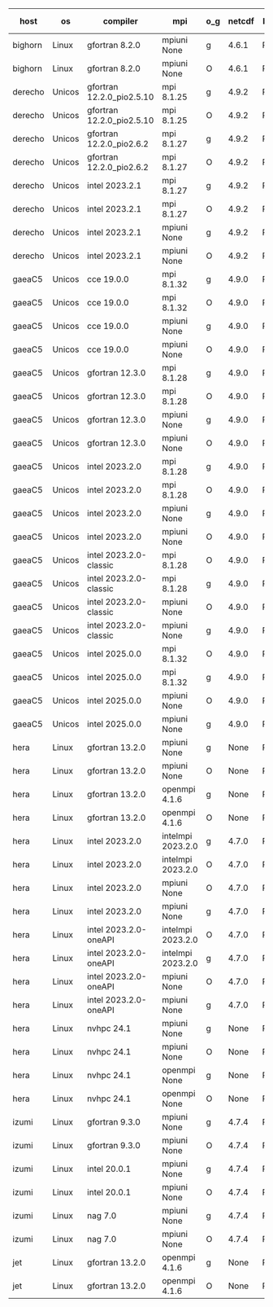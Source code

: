 

| host     | os       | compiler                              | mpi                      | o_g        | netcdf        | build       | u_pass          | u_fail          | s_pass            | s_fail            | e_pass             | e_fail             | nuopc_pass       | nuopc_fail       | artifacts link          |
|----------|----------|---------------------------------------|--------------------------|------------|---------------|-------------|-----------------|-----------------|-------------------|-------------------|--------------------|--------------------|------------------|------------------|-------------------------|
| bighorn | Linux | gfortran 8.2.0 | mpiuni None  | g | 4.6.1  | PASS | 12564 | 0 | 9 | 0 | 43 | 0 | None | None | <a href="https://github.com/esmf-org/esmf-test-artifacts/tree/44babc03550e66a1ba25c0fb76aa470101c4ab4f/develop/gfortran/8.2.0/g/mpiuni/None" target="_blank">44babc0</a> | 
| bighorn | Linux | gfortran 8.2.0 | mpiuni None  | O | 4.6.1  | PASS | 12564 | 0 | 9 | 0 | 43 | 0 | None | None | <a href="https://github.com/esmf-org/esmf-test-artifacts/tree/5c027366ddf967d6029d6ef962e9206b078982ee/develop/gfortran/8.2.0/O/mpiuni/None" target="_blank">5c02736</a> | 
| derecho | Unicos | gfortran 12.2.0_pio2.5.10 | mpi 8.1.25  | g | 4.9.2  | PASS | None | None | None | None | None | None | None | None | <a href="https://github.com/esmf-org/esmf-test-artifacts/tree/f57501c5cbba794c04412c908997cec6e576c614/develop/gfortran/12.2.0_pio2.5.10/g/mpi/8.1.25" target="_blank">f57501c</a> | 
| derecho | Unicos | gfortran 12.2.0_pio2.5.10 | mpi 8.1.25  | O | 4.9.2  | PASS | None | None | None | None | None | None | None | None | <a href="https://github.com/esmf-org/esmf-test-artifacts/tree/e1a20ae643fbeb1d08845cc6938c50c4e030939d/develop/gfortran/12.2.0_pio2.5.10/O/mpi/8.1.25" target="_blank">e1a20ae</a> | 
| derecho | Unicos | gfortran 12.2.0_pio2.6.2 | mpi 8.1.27  | g | 4.9.2  | PASS | None | None | None | None | None | None | None | None | <a href="https://github.com/esmf-org/esmf-test-artifacts/tree/a940a50ca4d202bb24f41e4192940b675d8676cc/develop/gfortran/12.2.0_pio2.6.2/g/mpi/8.1.27" target="_blank">a940a50</a> | 
| derecho | Unicos | gfortran 12.2.0_pio2.6.2 | mpi 8.1.27  | O | 4.9.2  | PASS | None | None | None | None | None | None | None | None | <a href="https://github.com/esmf-org/esmf-test-artifacts/tree/9252e4ff3cdce00f386f4d1e22a4805d68984e72/develop/gfortran/12.2.0_pio2.6.2/O/mpi/8.1.27" target="_blank">9252e4f</a> | 
| derecho | Unicos | intel 2023.2.1 | mpi 8.1.27  | g | 4.9.2  | PASS | None | None | None | None | None | None | None | None | <a href="https://github.com/esmf-org/esmf-test-artifacts/tree/d2e04a095a26e9154ab33c5b149aec06d57d9da0/develop/intel/2023.2.1/g/mpi/8.1.27" target="_blank">d2e04a0</a> | 
| derecho | Unicos | intel 2023.2.1 | mpi 8.1.27  | O | 4.9.2  | PASS | None | None | None | None | None | None | None | None | <a href="https://github.com/esmf-org/esmf-test-artifacts/tree/f265bf30d2958e69c7044ff68cc182b9aeda1b65/develop/intel/2023.2.1/O/mpi/8.1.27" target="_blank">f265bf3</a> | 
| derecho | Unicos | intel 2023.2.1 | mpiuni None  | g | 4.9.2  | PASS | None | None | None | None | None | None | None | None | <a href="https://github.com/esmf-org/esmf-test-artifacts/tree/d60dc10efc58bf30670e749de0e0c34d31b4b24b/develop/intel/2023.2.1/g/mpiuni/None" target="_blank">d60dc10</a> | 
| derecho | Unicos | intel 2023.2.1 | mpiuni None  | O | 4.9.2  | PASS | None | None | None | None | None | None | None | None | <a href="https://github.com/esmf-org/esmf-test-artifacts/tree/ba70cd8323c36d001a6fd41a70684b918cd87879/develop/intel/2023.2.1/O/mpiuni/None" target="_blank">ba70cd8</a> | 
| gaeaC5 | Unicos | cce 19.0.0 | mpi 8.1.32  | g | 4.9.0  | PASS | None | None | None | None | None | None | None | None | <a href="https://github.com/esmf-org/esmf-test-artifacts/tree/bfd3d415e732ca0b2144a5f2998625404bdefc98/develop/cce/19.0.0/g/mpi/8.1.32" target="_blank">bfd3d41</a> | 
| gaeaC5 | Unicos | cce 19.0.0 | mpi 8.1.32  | O | 4.9.0  | PASS | None | None | None | None | None | None | None | None | <a href="https://github.com/esmf-org/esmf-test-artifacts/tree/50b344d8db422a6cd3ba935cbe5cc07970b7b050/develop/cce/19.0.0/O/mpi/8.1.32" target="_blank">50b344d</a> | 
| gaeaC5 | Unicos | cce 19.0.0 | mpiuni None  | g | 4.9.0  | PASS | None | None | None | None | None | None | None | None | <a href="https://github.com/esmf-org/esmf-test-artifacts/tree/cefa0f3618c6b1b0fdb88fdce676467657a2ecfa/develop/cce/19.0.0/g/mpiuni/None" target="_blank">cefa0f3</a> | 
| gaeaC5 | Unicos | cce 19.0.0 | mpiuni None  | O | 4.9.0  | PASS | None | None | None | None | None | None | None | None | <a href="https://github.com/esmf-org/esmf-test-artifacts/tree/6c3d48e62c140fc70d524d1ec8946644e8b778dd/develop/cce/19.0.0/O/mpiuni/None" target="_blank">6c3d48e</a> | 
| gaeaC5 | Unicos | gfortran 12.3.0 | mpi 8.1.28  | g | 4.9.0  | PASS | 14235 | 0 | 51 | 0 | 81 | 0 | 57 | 0 | <a href="https://github.com/esmf-org/esmf-test-artifacts/tree/6b59ef6f25627ded2b181f27e0ed484d589b3d38/develop/gfortran/12.3.0/g/mpi/8.1.28" target="_blank">6b59ef6</a> | 
| gaeaC5 | Unicos | gfortran 12.3.0 | mpi 8.1.28  | O | 4.9.0  | PASS | 14235 | 0 | 51 | 0 | 81 | 0 | 57 | 0 | <a href="https://github.com/esmf-org/esmf-test-artifacts/tree/37afeb7441f8a7ebce543486937aa458aaf61f2e/develop/gfortran/12.3.0/O/mpi/8.1.28" target="_blank">37afeb7</a> | 
| gaeaC5 | Unicos | gfortran 12.3.0 | mpiuni None  | g | 4.9.0  | PASS | 12564 | 0 | 9 | 0 | 43 | 0 | None | None | <a href="https://github.com/esmf-org/esmf-test-artifacts/tree/5437c0b3d7d938635739f024d3fc263a7d3c0a66/develop/gfortran/12.3.0/g/mpiuni/None" target="_blank">5437c0b</a> | 
| gaeaC5 | Unicos | gfortran 12.3.0 | mpiuni None  | O | 4.9.0  | PASS | 12564 | 0 | 9 | 0 | 43 | 0 | None | None | <a href="https://github.com/esmf-org/esmf-test-artifacts/tree/0d6ef577a9ba16993c5776adf68790f94b00dbc3/develop/gfortran/12.3.0/O/mpiuni/None" target="_blank">0d6ef57</a> | 
| gaeaC5 | Unicos | intel 2023.2.0 | mpi 8.1.28  | g | 4.9.0  | PASS | 14235 | 0 | 51 | 0 | 81 | 0 | 46 | 11 | <a href="https://github.com/esmf-org/esmf-test-artifacts/tree/d9dc2ef46622fa800ff2afea899c1277a5ad7f88/develop/intel/2023.2.0/g/mpi/8.1.28" target="_blank">d9dc2ef</a> | 
| gaeaC5 | Unicos | intel 2023.2.0 | mpi 8.1.28  | O | 4.9.0  | PASS | 14235 | 0 | 51 | 0 | 81 | 0 | 46 | 11 | <a href="https://github.com/esmf-org/esmf-test-artifacts/tree/aa9ac1b7b0c3718cdbb813b8e494175c44171b88/develop/intel/2023.2.0/O/mpi/8.1.28" target="_blank">aa9ac1b</a> | 
| gaeaC5 | Unicos | intel 2023.2.0 | mpiuni None  | g | 4.9.0  | PASS | 12564 | 0 | 9 | 0 | 43 | 0 | None | None | <a href="https://github.com/esmf-org/esmf-test-artifacts/tree/dbbfb7df309e5b5ea6345f52eb166ea94f2e74b6/develop/intel/2023.2.0/g/mpiuni/None" target="_blank">dbbfb7d</a> | 
| gaeaC5 | Unicos | intel 2023.2.0 | mpiuni None  | O | 4.9.0  | PASS | 12564 | 0 | 9 | 0 | 43 | 0 | None | None | <a href="https://github.com/esmf-org/esmf-test-artifacts/tree/d41c643cbde91319bbca5b90eacdf31a2d0d0c34/develop/intel/2023.2.0/O/mpiuni/None" target="_blank">d41c643</a> | 
| gaeaC5 | Unicos | intel 2023.2.0-classic | mpi 8.1.28  | O | 4.9.0  | PASS | 14235 | 0 | 51 | 0 | 81 | 0 | 46 | 11 | <a href="https://github.com/esmf-org/esmf-test-artifacts/tree/d1d702b3faaa40aca977e961b287a7ae1db80e02/develop/intel/2023.2.0-classic/O/mpi/8.1.28" target="_blank">d1d702b</a> | 
| gaeaC5 | Unicos | intel 2023.2.0-classic | mpi 8.1.28  | g | 4.9.0  | PASS | 14235 | 0 | 51 | 0 | 81 | 0 | 46 | 11 | <a href="https://github.com/esmf-org/esmf-test-artifacts/tree/05afd0c09da557098861ff970fa1a12fb9ec0a39/develop/intel/2023.2.0-classic/g/mpi/8.1.28" target="_blank">05afd0c</a> | 
| gaeaC5 | Unicos | intel 2023.2.0-classic | mpiuni None  | O | 4.9.0  | PASS | 12564 | 0 | 9 | 0 | 43 | 0 | None | None | <a href="https://github.com/esmf-org/esmf-test-artifacts/tree/ac15773a56a0bdf607bbbfdb2d5360f00a31d184/develop/intel/2023.2.0-classic/O/mpiuni/None" target="_blank">ac15773</a> | 
| gaeaC5 | Unicos | intel 2023.2.0-classic | mpiuni None  | g | 4.9.0  | PASS | 12564 | 0 | 9 | 0 | 43 | 0 | None | None | <a href="https://github.com/esmf-org/esmf-test-artifacts/tree/e7904d3ee11b441fb485be0edd26cdc945ca49b8/develop/intel/2023.2.0-classic/g/mpiuni/None" target="_blank">e7904d3</a> | 
| gaeaC5 | Unicos | intel 2025.0.0 | mpi 8.1.32  | O | 4.9.0  | PASS | 14235 | 0 | 51 | 0 | 81 | 0 | 46 | 11 | <a href="https://github.com/esmf-org/esmf-test-artifacts/tree/f11e11b1d902ab1ee9ec813ab6e305128931f31f/develop/intel/2025.0.0/O/mpi/8.1.32" target="_blank">f11e11b</a> | 
| gaeaC5 | Unicos | intel 2025.0.0 | mpi 8.1.32  | g | 4.9.0  | PASS | 14235 | 0 | 51 | 0 | 81 | 0 | 46 | 11 | <a href="https://github.com/esmf-org/esmf-test-artifacts/tree/ce1f38810ab1d735dc69d652b62c48cde9213eea/develop/intel/2025.0.0/g/mpi/8.1.32" target="_blank">ce1f388</a> | 
| gaeaC5 | Unicos | intel 2025.0.0 | mpiuni None  | O | 4.9.0  | PASS | 12564 | 0 | 9 | 0 | 43 | 0 | None | None | <a href="https://github.com/esmf-org/esmf-test-artifacts/tree/080127f2cbf472baa7223a0769faa9810b3969be/develop/intel/2025.0.0/O/mpiuni/None" target="_blank">080127f</a> | 
| gaeaC5 | Unicos | intel 2025.0.0 | mpiuni None  | g | 4.9.0  | PASS | 12564 | 0 | 9 | 0 | 43 | 0 | None | None | <a href="https://github.com/esmf-org/esmf-test-artifacts/tree/45a98997f185c5155e4be323fd611c0814a5f29d/develop/intel/2025.0.0/g/mpiuni/None" target="_blank">45a9899</a> | 
| hera | Linux | gfortran 13.2.0 | mpiuni None  | g | None  | PASS | None | None | None | None | None | None | None | None | <a href="https://github.com/esmf-org/esmf-test-artifacts/tree/699bfec284f5388443f29caaf7f059bf1d771abe/develop/gfortran/13.2.0/g/mpiuni/None" target="_blank">699bfec</a> | 
| hera | Linux | gfortran 13.2.0 | mpiuni None  | O | None  | PASS | None | None | None | None | None | None | None | None | <a href="https://github.com/esmf-org/esmf-test-artifacts/tree/1e0c1120b2a721a0e5503a2b83e9d4be21937f14/develop/gfortran/13.2.0/O/mpiuni/None" target="_blank">1e0c112</a> | 
| hera | Linux | gfortran 13.2.0 | openmpi 4.1.6  | g | None  | PASS | None | None | None | None | None | None | None | None | <a href="https://github.com/esmf-org/esmf-test-artifacts/tree/bb3b4ed8e1a8c435a7a23a6aaf2d3b08d07615c2/develop/gfortran/13.2.0/g/openmpi/4.1.6" target="_blank">bb3b4ed</a> | 
| hera | Linux | gfortran 13.2.0 | openmpi 4.1.6  | O | None  | PASS | None | None | None | None | None | None | None | None | <a href="https://github.com/esmf-org/esmf-test-artifacts/tree/63662eaca45a612a188f4868335e98907d1d7bb0/develop/gfortran/13.2.0/O/openmpi/4.1.6" target="_blank">63662ea</a> | 
| hera | Linux | intel 2023.2.0 | intelmpi 2023.2.0  | g | 4.7.0  | PASS | None | None | None | None | None | None | None | None | <a href="https://github.com/esmf-org/esmf-test-artifacts/tree/422c8aff2157a72be4ea4d5b364bb2d6ce139b4b/develop/intel/2023.2.0/g/intelmpi/2023.2.0" target="_blank">422c8af</a> | 
| hera | Linux | intel 2023.2.0 | intelmpi 2023.2.0  | O | 4.7.0  | PASS | None | None | None | None | None | None | None | None | <a href="https://github.com/esmf-org/esmf-test-artifacts/tree/cbe4db019c9a000b00f23bc7f1eb287313b31ed1/develop/intel/2023.2.0/O/intelmpi/2023.2.0" target="_blank">cbe4db0</a> | 
| hera | Linux | intel 2023.2.0 | mpiuni None  | O | 4.7.0  | PASS | None | None | None | None | None | None | None | None | <a href="https://github.com/esmf-org/esmf-test-artifacts/tree/65440206ea4db4bfb6adaf380d1dacd9b4274bf3/develop/intel/2023.2.0/O/mpiuni/None" target="_blank">6544020</a> | 
| hera | Linux | intel 2023.2.0 | mpiuni None  | g | 4.7.0  | PASS | None | None | None | None | None | None | None | None | <a href="https://github.com/esmf-org/esmf-test-artifacts/tree/e515bbfd2b92df16cadb50c1815549bf3ddf4121/develop/intel/2023.2.0/g/mpiuni/None" target="_blank">e515bbf</a> | 
| hera | Linux | intel 2023.2.0-oneAPI | intelmpi 2023.2.0  | O | 4.7.0  | PASS | None | None | None | None | None | None | None | None | <a href="https://github.com/esmf-org/esmf-test-artifacts/tree/f7ca0b7a1c73191e7a86f5235e3d1d5f8f0b25b1/develop/intel/2023.2.0-oneAPI/O/intelmpi/2023.2.0" target="_blank">f7ca0b7</a> | 
| hera | Linux | intel 2023.2.0-oneAPI | intelmpi 2023.2.0  | g | 4.7.0  | PASS | None | None | None | None | None | None | None | None | <a href="https://github.com/esmf-org/esmf-test-artifacts/tree/e765b9906c6c092b15db746e07f08648b7653f33/develop/intel/2023.2.0-oneAPI/g/intelmpi/2023.2.0" target="_blank">e765b99</a> | 
| hera | Linux | intel 2023.2.0-oneAPI | mpiuni None  | O | 4.7.0  | PASS | None | None | None | None | None | None | None | None | <a href="https://github.com/esmf-org/esmf-test-artifacts/tree/78307600669be236faac223f05414b57c326c54c/develop/intel/2023.2.0-oneAPI/O/mpiuni/None" target="_blank">7830760</a> | 
| hera | Linux | intel 2023.2.0-oneAPI | mpiuni None  | g | 4.7.0  | PASS | None | None | None | None | None | None | None | None | <a href="https://github.com/esmf-org/esmf-test-artifacts/tree/8d5db73c29fed5e8d551bf77df03d09278e32796/develop/intel/2023.2.0-oneAPI/g/mpiuni/None" target="_blank">8d5db73</a> | 
| hera | Linux | nvhpc 24.1 | mpiuni None  | g | None  | PASS | None | None | None | None | None | None | None | None | <a href="https://github.com/esmf-org/esmf-test-artifacts/tree/c0ae3da027d388214be64e0033cc63b48f3e0eec/develop/nvhpc/24.1/g/mpiuni/None" target="_blank">c0ae3da</a> | 
| hera | Linux | nvhpc 24.1 | mpiuni None  | O | None  | PASS | None | None | None | None | None | None | None | None | <a href="https://github.com/esmf-org/esmf-test-artifacts/tree/4d146d256dcc96dd000e1774df2040a45dc54542/develop/nvhpc/24.1/O/mpiuni/None" target="_blank">4d146d2</a> | 
| hera | Linux | nvhpc 24.1 | openmpi None  | g | None  | PASS | None | None | None | None | None | None | None | None | <a href="https://github.com/esmf-org/esmf-test-artifacts/tree/0b95233e22d6107c502052351ba2b85aa6ebc61e/develop/nvhpc/24.1/g/openmpi/None" target="_blank">0b95233</a> | 
| hera | Linux | nvhpc 24.1 | openmpi None  | O | None  | PASS | None | None | None | None | None | None | None | None | <a href="https://github.com/esmf-org/esmf-test-artifacts/tree/cd73c0721d0bc6cce10e3202cf829535f0fdbcab/develop/nvhpc/24.1/O/openmpi/None" target="_blank">cd73c07</a> | 
| izumi | Linux | gfortran 9.3.0 | mpiuni None  | g | 4.7.4  | PASS | 12564 | 0 | 9 | 0 | 43 | 0 | None | None | <a href="https://github.com/esmf-org/esmf-test-artifacts/tree/32dbc92907682ac322f938f9361124a657a63dd8/develop/gfortran/9.3.0/g/mpiuni/None" target="_blank">32dbc92</a> | 
| izumi | Linux | gfortran 9.3.0 | mpiuni None  | O | 4.7.4  | PASS | 12564 | 0 | 9 | 0 | 43 | 0 | None | None | <a href="https://github.com/esmf-org/esmf-test-artifacts/tree/cf70882269371410b27c74927a2ba7780eba9137/develop/gfortran/9.3.0/O/mpiuni/None" target="_blank">cf70882</a> | 
| izumi | Linux | intel 20.0.1 | mpiuni None  | g | 4.7.4  | PASS | 12564 | 0 | 9 | 0 | 43 | 0 | None | None | <a href="https://github.com/esmf-org/esmf-test-artifacts/tree/c387bb4e02036215ba2c0cac4e9ddf46a43fe491/develop/intel/20.0.1/g/mpiuni/None" target="_blank">c387bb4</a> | 
| izumi | Linux | intel 20.0.1 | mpiuni None  | O | 4.7.4  | PASS | 12564 | 0 | 9 | 0 | 43 | 0 | None | None | <a href="https://github.com/esmf-org/esmf-test-artifacts/tree/0d87aa492c4e71eec070d84a3a54a18f1fdd9cfd/develop/intel/20.0.1/O/mpiuni/None" target="_blank">0d87aa4</a> | 
| izumi | Linux | nag 7.0 | mpiuni None  | g | 4.7.4  | PASS | 12564 | 0 | 9 | 0 | 43 | 0 | None | None | <a href="https://github.com/esmf-org/esmf-test-artifacts/tree/f3441613e93eeae50a763180f7137e447ba3ba31/develop/nag/7.0/g/mpiuni/None" target="_blank">f344161</a> | 
| izumi | Linux | nag 7.0 | mpiuni None  | O | 4.7.4  | PASS | 12564 | 0 | 9 | 0 | 43 | 0 | None | None | <a href="https://github.com/esmf-org/esmf-test-artifacts/tree/a2b0f5d4db2d668b9bfc3c93d966d47224fe4d3f/develop/nag/7.0/O/mpiuni/None" target="_blank">a2b0f5d</a> | 
| jet | Linux | gfortran 13.2.0 | openmpi 4.1.6  | g | None  | PASS | None | None | None | None | None | None | None | None | <a href="https://github.com/esmf-org/esmf-test-artifacts/tree/f5dff6738d722a034438eafe7f2545d62c729a21/develop/gfortran/13.2.0/g/openmpi/4.1.6" target="_blank">f5dff67</a> | 
| jet | Linux | gfortran 13.2.0 | openmpi 4.1.6  | O | None  | PASS | None | None | None | None | None | None | None | None | <a href="https://github.com/esmf-org/esmf-test-artifacts/tree/77bd06f5944dd49f55cbaeb26004ee04dbc36458/develop/gfortran/13.2.0/O/openmpi/4.1.6" target="_blank">77bd06f</a> | 
